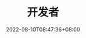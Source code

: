 ---
weight: 11
title: "开发者"
description: ""
date: 2022-08-10T08:47:36+08:00
lastmod: 2022-08-10T08:47:36+08:00
draft: false
ico: '<svg class="icon" aria-hidden="true"><use xlink:href="#icon-kaifashang"></use></svg>'
navigation: ["开发者服务","开发文档"]
hidePage: true
---